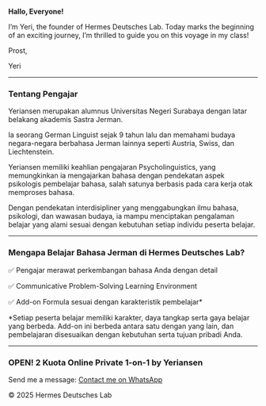 **Hallo, Everyone!**

I’m Yeri, the founder of Hermes Deutsches Lab.
Today marks the beginning of an exciting journey,
I’m thrilled to guide you on this voyage in my class!

Prost,

Yeri

---

### Tentang Pengajar
Yeriansen merupakan alumnus Universitas Negeri Surabaya dengan latar belakang akademis Sastra Jerman.

Ia seorang German Linguist sejak 9 tahun lalu dan memahami budaya negara-negara berbahasa Jerman lainnya
seperti Austria, Swiss, dan Liechtenstein.

Yeriansen memiliki keahlian pengajaran Psycholinguistics,
yang memungkinkan ia mengajarkan bahasa dengan pendekatan aspek psikologis pembelajar bahasa,
salah satunya berbasis pada cara kerja otak memproses bahasa.

Dengan pendekatan interdisipliner yang menggabungkan ilmu bahasa, psikologi, dan wawasan budaya,
ia mampu menciptakan pengalaman belajar yang alami sesuai dengan kebutuhan setiap individu peserta belajar.

---

### Mengapa Belajar Bahasa Jerman di Hermes Deutsches Lab? 
✅ Pengajar merawat perkembangan
     bahasa Anda dengan detail

✅ Communicative Problem-Solving
     Learning Environment

✅ Add-on Formula sesuai dengan
     karakteristik pembelajar*

 *Setiap peserta belajar memiliki karakter,
 daya tangkap serta gaya belajar yang berbeda. 
 Add-on ini berbeda antara satu dengan yang lain,
 dan pembelajaran disesuaikan dengan
 kebutuhan serta tujuan pribadi Anda.

---

### OPEN! 2 Kuota Online Private 1-on-1 by Yeriansen

Send me a message: [Contact me on WhatsApp](https://wa.me/6285791739369)

&copy; 2025 Hermes Deutsches Lab
